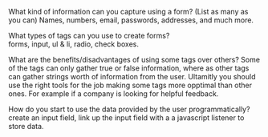 What kind of information can you capture using a form? (List as many as you can) 
Names, numbers, email, passwords, addresses, and much more.

What types of tags can you use to create forms?  
forms, input, ul & li,  radio,  check boxes.

What are the benefits/disadvantages of using some tags over others? 
Some of the tags can only gather true or false information, where as other tags can gather strings worth of information from the user. Ultamitly you should use the right tools for the job making some tags more opptimal than other ones. For example if a company is looking for helpful feedback.

How do you start to use the data provided by the user programmatically? 
create an input field, link up the input field with a a javascript listener to store data. 
